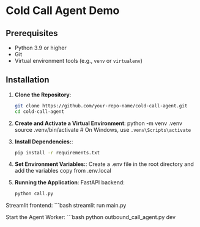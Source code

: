 # Cold Call Agent Demo

## Prerequisites

- Python 3.9 or higher
- Git
- Virtual environment tools (e.g., `venv` or `virtualenv`)

## Installation

1. **Clone the Repository**:
   ```bash
   git clone https://github.com/your-repo-name/cold-call-agent.git
   cd cold-call-agent

2. **Create and Activate a Virtual Environment**:
python -m venv .venv
source .venv/bin/activate  # On Windows, use `.venv\Scripts\activate`

3. **Install Dependencies:**:
    ```bash
    pip install -r requirements.txt

4. **Set Environment Variables:**:
 Create a .env file in the root directory and add the variables copy from .env.local

5. **Running the Application**:
FastAPI backend:
    ```bash
    python call.py

Streamlit frontend:
    ```bash
    streamlit run main.py 

Start the Agent Worker:
    ```bash
    python outbound_call_agent.py dev